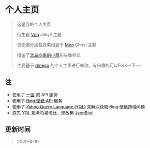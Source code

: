 # 个人主页

>这是我的个人主页
>
>衍生自 [Vno](https://github.com/onevcat/vno-jekyll) Jekyll 主题
>
>页面部分加载效果借鉴于 [Mno](https://github.com/mcc108/mno) Ghost 主题
>
>借鉴了[北岛向南的小屋](https://javef.github.io/)的头像样式
>
>主要基于 [dmego](http://i.dmego.me/) 的个人主页进行修改，有兴趣的可以Fork一下~~

## 注

- 使用了 [一言](http://hitokoto.cn/) 的 API 服务
- ~~使用了 [Bing 壁纸 API](https://github.com/xCss/bing/) 服务~~
- ~~使用了 [Yahoo Query Language (YQL)](https://developer.yahoo.com/yql/) 来解决获取 Bing 壁纸跨域问题~~
- 原先 YQL 服务将被淘汰，现改用 [JsonBird](https://bird.ioliu.cn/)

## 更新时间

>2020-4-19
